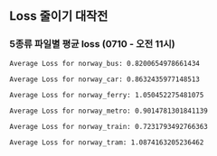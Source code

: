 ## Loss 줄이기 대작전

### 5종류 파일별 평균 loss (0710 - 오전 11시)

```
Average Loss for norway_bus: 0.8200654978661434

Average Loss for norway_car: 0.8632435977148513

Average Loss for norway_ferry: 1.050452275481075

Average Loss for norway_metro: 0.9014781301841139

Average Loss for norway_train: 0.7231793492766363

Average Loss for norway_tram: 1.0874163205236462
```
